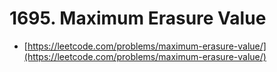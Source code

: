 # 1695. Maximum Erasure Value

- [https://leetcode.com/problems/maximum-erasure-value/](https://leetcode.com/problems/maximum-erasure-value/)
